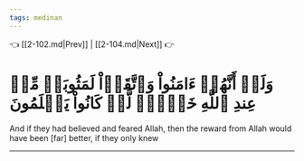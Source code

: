 ```yaml
---
tags: medinan
---
```


👈 [[2-102.md|Prev]] | [[2-104.md|Next]] 👉

# وَلَوۡ أَنَّهُمۡ ءَامَنُواْ وَٱتَّقَوۡاْ لَمَثُوبَةٞ مِّنۡ عِندِ ٱللَّهِ خَيۡرٞۚ لَّوۡ كَانُواْ يَعۡلَمُونَ

And if they had believed and feared Allah, then the reward from Allah would have been [far] better, if they only knew

---

